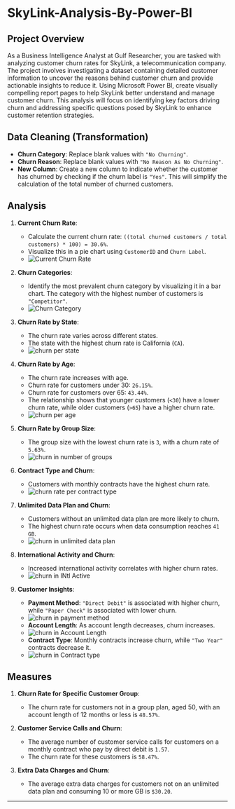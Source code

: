 # SkyLink-Analysis-By-Power-BI
## Project Overview
As a Business Intelligence Analyst at Gulf Researcher, you are tasked with analyzing customer churn rates for SkyLink, a telecommunication company. The project involves investigating a dataset containing detailed customer information to uncover the reasons behind customer churn and provide actionable insights to reduce it. Using Microsoft Power BI, create visually compelling report pages to help SkyLink better understand and manage customer churn. This analysis will focus on identifying key factors driving churn and addressing specific questions posed by SkyLink to enhance customer retention strategies.

## Data Cleaning (Transformation)
- **Churn Category**: Replace blank values with `"No Churning"`.
- **Churn Reason**: Replace blank values with `"No Reason As No Churning"`.
- **New Column**: Create a new column to indicate whether the customer has churned by checking if the churn label is `"Yes"`. This will simplify the calculation of the total number of churned customers.

## Analysis
1. **Current Churn Rate**:
   - Calculate the current churn rate: `((total churned customers / total customers) * 100) = 30.6%`.
   - Visualize this in a pie chart using `CustomerID` and `Churn Label`.
   - ![Current Churn Rate](/images/pie%20chart.PNG)

2. **Churn Categories**:
   - Identify the most prevalent churn category by visualizing it in a bar chart. The category with the highest number of customers is `"Competitor"`.
   - ![Churn Category](/images/Churn%20category.PNG)

3. **Churn Rate by State**:
   - The churn rate varies across different states.
   - The state with the highest churn rate is California (`CA`).
   - ![churn per state](/images/churn%20rate%20per%20state.PNG)

4. **Churn Rate by Age**:
   - The churn rate increases with age.
   - Churn rate for customers under 30: `26.15%`.
   - Churn rate for customers over 65: `43.44%`.
   - The relationship shows that younger customers (`<30`) have a lower churn rate, while older customers (`>65`) have a higher churn rate.
   - ![churn per age](/images/churn%20rate%20per%20age.PNG)

5. **Churn Rate by Group Size**:
   - The group size with the lowest churn rate is `3`, with a churn rate of `5.63%`.
   - ![churn in number of groups](/images/churn%20rate%20per%20number%20in%20group.PNG)

6. **Contract Type and Churn**:
   - Customers with monthly contracts have the highest churn rate.
   - ![churn rate per contract type](/images/churn%20by%20contract%20type.PNG)

7. **Unlimited Data Plan and Churn**:
   - Customers without an unlimited data plan are more likely to churn.
   - The highest churn rate occurs when data consumption reaches `41 GB`.
   - ![churn in unlimited data plan](/images/churn%20rate%20per%20unlimited%20data%20plan.PNG)

8. **International Activity and Churn**:
   - Increased international activity correlates with higher churn rates.
   - ![churn in INtl Active](/images/churn%20per%20Intl%20Active.PNG)

9. **Customer Insights**:
   - **Payment Method**: `"Direct Debit"` is associated with higher churn, while `"Paper Check"` is associated with lower churn.
   - ![churn in payment method](/images/churn%20by%20payment%20method.PNG)
   - **Account Length**: As account length decreases, churn increases.
   - ![churn in Account Length](/images/churn%20by%20account%20length%20.PNG)
   - **Contract Type**: Monthly contracts increase churn, while `"Two Year"` contracts decrease it.
   - ![churn in Contract type](/images/churn%20by%20contract%20type.PNG)
   

## Measures
1. **Churn Rate for Specific Customer Group**:
   - The churn rate for customers not in a group plan, aged 50, with an account length of 12 months or less is `48.57%`.

2. **Customer Service Calls and Churn**:
   - The average number of customer service calls for customers on a monthly contract who pay by direct debit is `1.57`.
   - The churn rate for these customers is `58.47%`.

3. **Extra Data Charges and Churn**:
   - The average extra data charges for customers not on an unlimited data plan and consuming 10 or more GB is `$30.20`.

---
